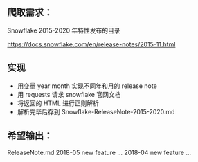 
## 爬取需求：

Snowflake 2015-2020 年特性发布的目录

https://docs.snowflake.com/en/release-notes/2015-11.html

## 实现

- 用变量 year month 实现不同年和月的 release note
- 用 requests 请求 snowflake 官网文档
- 将返回的 HTML 进行正则解析
- 解析完毕后存到 Snowflake-ReleaseNote-2015-2020.md

## 希望输出：

ReleaseNote.md
2018-05
new feature ...
2018-04
new feature ...
